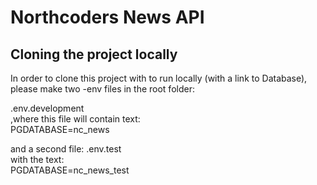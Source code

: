 # Northcoders News API

## Cloning the project locally

In order to clone this project with to run locally (with a link to Database), please make two -env files in the root folder:

.env.development  
,where this file will contain text:  
PGDATABASE=nc_news

and a second file:
.env.test  
with the text:  
PGDATABASE=nc_news_test
